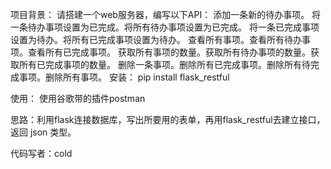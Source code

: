 项目背景：
	请搭建⼀个web服务器，编写以下API： 
	添加⼀条新的待办事项。
	将⼀条待办事项设置为已完成。将所有待办事项设置为已完成。
	将⼀条已完成事项设置为待办。将所有已完成事项设置为待办。
	查看所有事项。查看所有待办事项。查看所有已完成事项。
	获取所有事项的数量。获取所有待办事项的数量。获取所有已完成事项的数量。
	删除⼀条事项。删除所有已完成事项。删除所有待完成事项。删除所有事项。
安装：
	pip install flask_restful

使用：
	使用谷歌带的插件postman

思路：利用flask连接数据库，写出所要用的表单，再用flask_restful去建立接口，返回 json 类型。

代码写者：cold


